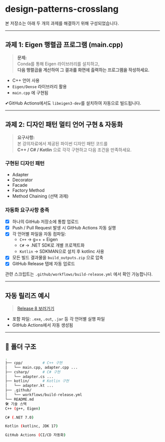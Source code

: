 # design-patterns-crosslang


본 저장소는 아래 두 개의 과제를 해결하기 위해 구성되었습니다.

---

## 과제 1: Eigen 행렬곱 프로그램 (main.cpp)

> **문제:**  
> Conda를 통해 Eigen 라이브러리를 설치하고,  
> **다음 행렬곱을 계산하여 그 결과를 화면에 출력하는 프로그램을 작성하세요.**

- C++ 언어 사용
- `Eigen/Dense` 라이브러리 활용
- `main.cpp` 에 구현됨

✔GitHub Actions에서도 `libeigen3-dev`를 설치하여 자동으로 빌드됩니다.

---

## 과제 2: 디자인 패턴 멀티 언어 구현 & 자동화

> **요구사항:**  
> 본 강의자료에서 제공된 파이썬 디자인 패턴 코드를  
> **C++ / C# / Kotlin** 으로 각각 구현하고 다음 조건을 만족하세요.

### 구현된 디자인 패턴
- Adapter
- Decorator
- Facade
- Factory Method
- Method Chaining (선택 과제)

### 자동화 요구사항 충족
- [x] 하나의 GitHub 저장소에 통합 업로드
- [x] Push / Pull Request 발생 시 GitHub Actions 자동 실행
- [x] 각 언어별 파일을 자동 컴파일:
  - `C++` → g++ + Eigen
  - `C#` → .NET SDK로 개별 프로젝트화
  - `Kotlin` → SDKMAN으로 설치 후 kotlinc 사용
- [x] 모든 빌드 결과물을 `build_outputs.zip` 으로 압축
- [x] GitHub Release 탭에 자동 업로드

관련 스크립트는 `.github/workflows/build-release.yml` 에서 확인 가능합니다.

---

## 자동 릴리즈 예시

> [ Release 8 보러가기](../../releases)

- 포함 파일: `.exe`, `.out`, `.jar` 등 각 언어별 실행 파일
- GitHub Actions에서 자동 생성됨

---

## 📁 폴더 구조

```bash
.
├── cpp/         # C++ 구현
│   └── main.cpp, adapter.cpp ...
├── csharp/      # C# 구현
│   └── adapter.cs ...
├── kotlin/      # Kotlin 구현
│   └── adapter.kt ...
├── .github/
│   └── workflows/build-release.yml
└── README.md
🛠 기술 스택
C++ (g++, Eigen)

C# (.NET 7.0)

Kotlin (kotlinc, JDK 17)

GitHub Actions (CI/CD 자동화)
